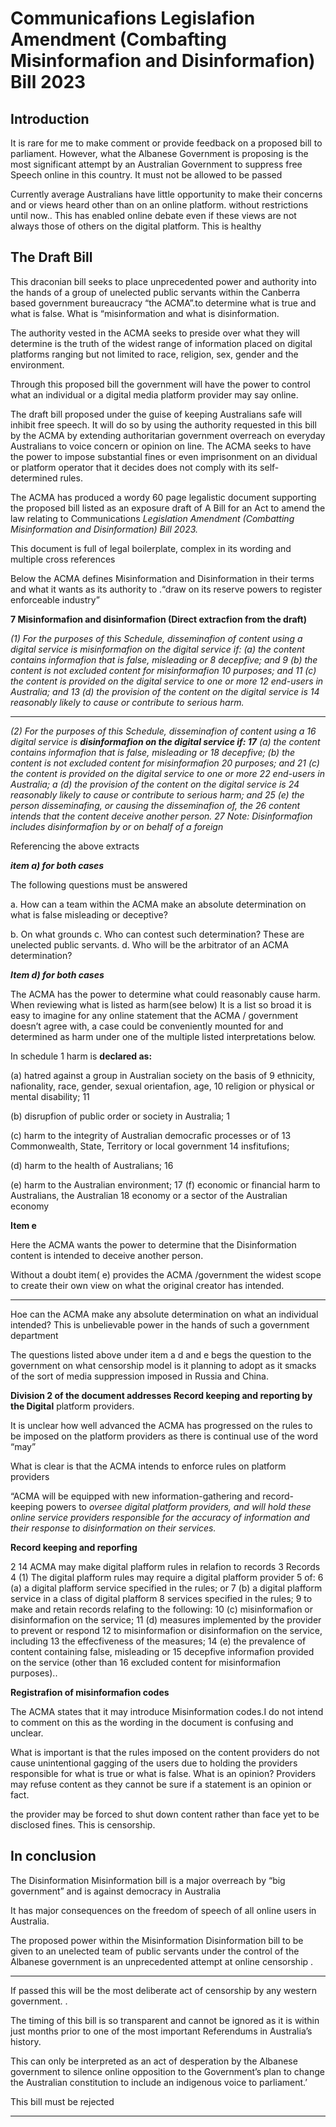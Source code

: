 # Communicafions Legislafion Amendment (Combafting Misinformafion and Disinformafion) Bill 2023

## Introduction

It is rare for me to make comment or provide feedback on a proposed bill to parliament.
However, what the Albanese Government is proposing is the most significant attempt by an
Australian Government to suppress free Speech online in this country. It must not be
allowed to be passed

Currently average Australians have little opportunity to make their concerns and or views
heard other than on an online platform. without restrictions until now.. This has enabled
online debate even if these views are not always those of others on the digital platform. This
is healthy

## The Draft Bill

This draconian bill seeks to place unprecedented power and authority into the hands of a
group of unelected public servants within the Canberra based government bureaucracy “the
ACMA”.to determine what is true and what is false. What is “misinformation and what is
disinformation.

The authority vested in the ACMA seeks to preside over what they will determine is the truth
of the widest range of information placed on digital platforms ranging but not limited to race,
religion, sex, gender and the environment.

Through this proposed bill the government will have the power to control what an individual
or a digital media platform provider may say online.

The draft bill proposed under the guise of keeping Australians safe will inhibit free speech. It
will do so by using the authority requested in this bill by the ACMA by extending authoritarian
government overreach on everyday Australians to voice concern or opinion on line. The
ACMA seeks to have the power to impose substantial fines or even imprisonment on an
dividual or platform operator that it decides does not comply with its self-determined rules.

The ACMA has produced a wordy 60 page legalistic document supporting the proposed bill
listed as an exposure draft of A Bill for an Act to amend the law relating to Communications
_Legislation Amendment (Combatting Misinformation and Disinformation) Bill 2023._

This document is full of legal boilerplate, complex in its wording and multiple cross
references

Below the ACMA defines Misinformation and Disinformation in their terms and what it wants
as its authority to .“draw on its reserve powers to register enforceable industry”

**7 Misinformafion and disinformafion (Direct extracfion from the draft)**

_(1)_ _For the purposes of this Schedule, disseminafion of content using a_
_digital service is misinformafion on the digital service if:_
_(a) the content contains informafion that is false, misleading or 8 decepfive; and 9_
_(b) the content is not excluded content for misinformafion 10 purposes; and 11_
_(c) the content is provided on the digital service to one or more 12 end-users in Australia; and_
_13_
_(d) the provision of the content on the digital service is 14 reasonably likely to cause or_
_contribute to serious harm._


-----

_(2)  For the purposes of this Schedule, disseminafion of content using a 16 digital service is_
**_disinformafion on the digital service if: 17_**
_(a) the content contains informafion that is false, misleading or 18 decepfive;_
_(b) the content is not excluded content for misinformafion 20 purposes; and 21_
_(c) the content is provided on the digital service to one or more 22 end-users in Australia; a_
_(d) the provision of the content on the digital service is 24 reasonably likely to cause or_
_contribute to serious harm; and 25_
_(e) the person disseminafing, or causing the disseminafion of, the 26 content intends that the_
_content deceive another person. 27 Note: Disinformafion includes disinformafion by or on_
_behalf of a foreign_

Referencing the above extracts

**_item a) for both cases_**

The following questions must be answered

a. How can a team within the ACMA make an absolute determination on what is false
misleading or deceptive?

b. On what grounds
c. Who can contest such determination? These are unelected public servants.
d. Who will be the arbitrator of an ACMA determination?

**_Item d) for both cases_**

The ACMA has the power to determine what could reasonably cause harm. When reviewing
what is listed as harm(see below) It is a list so broad it is easy to imagine for any online
statement that the ACMA / government doesn’t agree with, a case could be conveniently
mounted for and determined as harm under one of the multiple listed interpretations below.

In schedule 1 harm is **declared as:**

(a) hatred against a group in Australian society on the basis of 9 ethnicity, nafionality, race, gender,
sexual orientafion, age, 10 religion or physical or mental disability; 11

(b) disrupfion of public order or society in Australia; 1

(c) harm to the integrity of Australian democrafic processes or of 13 Commonwealth, State, Territory
or local government 14 insfitufions;

(d) harm to the health of Australians; 16

(e) harm to the Australian environment; 17 (f) economic or financial harm to Australians, the
Australian 18 economy or a sector of the Australian economy

**Item e**

Here the ACMA wants the power to determine that the Disinformation content is intended to
deceive another person.

Without a doubt item( e) provides the ACMA /government the widest scope to create their
own view on what the original creator has intended.


-----

Hoe can the ACMA make any absolute determination on what an individual intended? This is
unbelievable power in the hands of such a government department

The questions listed above under item a d and e begs the question to the government on
what censorship model is it planning to adopt as it smacks of the sort of media suppression
imposed in Russia and China.

**Division 2 of the document addresses Record keeping and reporting by the Digital**
platform providers.

It is unclear how well advanced the ACMA has progressed on the rules to be imposed on the
platform providers as there is continual use of the word “may”

What is clear is that the ACMA intends to enforce rules on platform providers

“ACMA will be equipped with new information-gathering and record-keeping powers to
_oversee digital platform providers, and will hold these online service providers responsible_
_for the accuracy of information and their response to disinformation on their services._

**Record keeping and reporfing**

2 14 ACMA may make digital plafform rules in relafion to records 3 Records 4 (1) The digital plafform
rules may require a digital plafform provider 5 of: 6 (a) a digital plafform service specified in the
rules; or 7 (b) a digital plafform service in a class of digital plafform 8 services specified in the rules; 9
to make and retain records relafing to the following: 10 (c) misinformafion or disinformafion on the
service; 11 (d) measures implemented by the provider to prevent or respond 12 to misinformafion or
disinformafion on the service, including 13 the effecfiveness of the measures; 14 (e) the prevalence
of content containing false, misleading or 15 decepfive informafion provided on the service (other
than 16 excluded content for misinformafion purposes)..

**Registrafion of misinformafion codes**

The ACMA states that it may introduce Misinformation codes.I do not intend to comment on
this as the wording in the document is confusing and unclear.

What is important is that the rules imposed on the content providers do not cause
unintentional gagging of the users due to holding the providers responsible for what is true or
what is false. What is an opinion? Providers may refuse content as they cannot be sure if a
statement is an opinion or fact.

the provider may be forced to shut down content rather than face yet to be disclosed fines.
This is censorship.

## In conclusion

The Disinformation Misinformation bill is a major overreach by “big government” and is
against democracy in Australia

It has major consequences on the freedom of speech of all online users in Australia.

The proposed power within the Misinformation Disinformation bill to be given to an
unelected team of public servants under the control of the Albanese government is an
unprecedented attempt at online censorship .


-----

If passed this will be the most deliberate act of censorship by any western government. .

The timing of this bill is so transparent and cannot be ignored as it is within just months prior
to one of the most important Referendums in Australia’s history.

This can only be interpreted as an act of desperation by the Albanese government to
silence online opposition to the Government’s plan to change the Australian constitution to
include an indigenous voice to parliament.’

This bill must be rejected


-----

